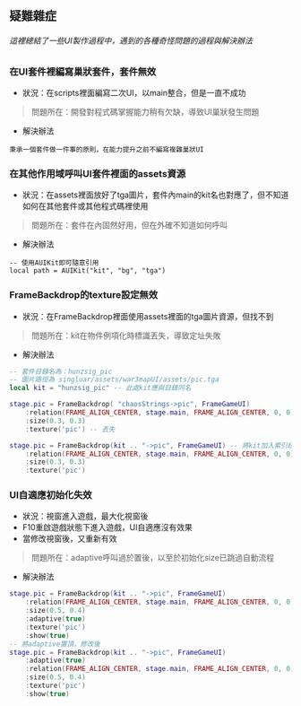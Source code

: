## 疑難雜症

###### 這裡總結了一些UI製作過程中，遇到的各種奇怪問題的過程與解決辦法

### 在UI套件裡編寫巢狀套件，套件無效

* 狀況：在scripts裡面編寫二次UI，以main整合，但是一直不成功

> 問題所在：開發對程式碼掌握能力稍有欠缺，導致UI巢狀發生問題

* 解決辦法

```
秉承一個套件做一件事的原則，在能力提升之前不編寫複雜巢狀UI
```

### 在其他作用域呼叫UI套件裡面的assets資源

* 狀況：在assets裡面放好了tga圖片，套件內main的kit名也對應了，但不知道如何在其他套件或其他程式碼裡使用

> 問題所在：套件在內固然好用，但在外確不知道如何呼叫

* 解決辦法

```
-- 使用AUIKit即可隨意引用
local path = AUIKit("kit", "bg", "tga")
```

### FrameBackdrop的texture設定無效

* 狀況：在FrameBackdrop裡面使用assets裡面的tga圖片資源，但找不到

> 問題所在：kit在物件例項化時標識丟失，導致定址失敗

* 解決辦法

```lua
-- 套件目錄名為：hunzsig_pic
-- 圖片路徑為 singluar/assets/war3mapUI/assets/pic.tga
local kit = "hunzsig_pic" -- 此處kit應與目錄同名

stage.pic = FrameBackdrop( "chaosStrings->pic", FrameGameUI)
    :relation(FRAME_ALIGN_CENTER, stage.main, FRAME_ALIGN_CENTER, 0, 0)
    :size(0.3, 0.3)
    :texture('pic') -- 丟失

stage.pic = FrameBackdrop(kit .. "->pic", FrameGameUI) -- 將kit加入索引段，並用->分割
    :relation(FRAME_ALIGN_CENTER, stage.main, FRAME_ALIGN_CENTER, 0, 0)
    :size(0.3, 0.3)
    :texture('pic')
```

### UI自適應初始化失效

* 狀況：視窗進入遊戲，最大化視窗後
* F10重啟遊戲狀態下進入遊戲，UI自適應沒有效果
* 當修改視窗後，又重新有效

> 問題所在：adaptive呼叫過於置後，以至於初始化size已跳過自動流程

* 解決辦法

```lua
stage.pic = FrameBackdrop(kit .. "->pic", FrameGameUI)
    :relation(FRAME_ALIGN_CENTER, stage.main, FRAME_ALIGN_CENTER, 0, 0)
    :size(0.5, 0.4)
    :adaptive(true)
    :texture('pic')
    :show(true)
-- 將adaptive置頂，修改後
stage.pic = FrameBackdrop(kit .. "->pic", FrameGameUI)
    :adaptive(true)
    :relation(FRAME_ALIGN_CENTER, stage.main, FRAME_ALIGN_CENTER, 0, 0)
    :size(0.5, 0.4)
    :texture('pic')
    :show(true)
```


